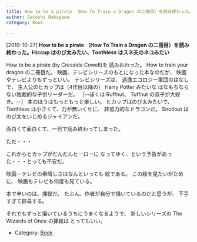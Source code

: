 ```yaml
---
title: How to be a pirate （How To Train a Dragon の二冊目）を読み終わった。Hiccup はのび太みたい、Toothless はスネ夫のネコみたい
author: Satoshi Nakagawa
category: Book

---
```


[2019-10-27] **How to be a pirate （How To Train a Dragon の二冊目）を読み終わった。Hiccup はのび太みたい、Toothless はスネ夫のネコみたい** 

 How to be a pirate  (by Cressida Cowell)を
読みおわった。
How to train your dragon の二冊目だ。
映画、テレビシリーズのもとになった本なのだが、
映画やテレビよりもずっといい。
テレビシリーズは、
過激エコロジー軍団のはなしで、
主人公のヒカップは（4作目以降の） Harry Potter みたいな
はなもちならない独裁的な子供リーダーだ。
［--ぼくは Ruffnut、 Tuffnut の双子が大好き。--］
本のほうはもっともっと楽しい。
ヒカップはのび太みたいで、
Toothless は小さくて、力が無いくせに、
非協力的なドラゴンだ。
Snotlout はのび太をいじめるジャイアンだ。

 面白くて面白くて、一日で読み終わってしまった。

 ただ・・・

 これからヒカップがだんだんヒーローに
なってゆく、という予告があった・・・とっても不安だ。

<!--more-->

 映画・テレビの素晴しさはなんといっても
絵である。
この絵を見たいがために、
映画もテレビも何度も見ている。

 本で辛いのは、挿絵だ。
たぶん、作者が自分で描いているのだと思うが、
下手すぎて辟易する。

 それでもずっと描いているうちにうまくなるようで、
新しいシリーズの The Wizards of Once の挿絵は
とってもいい。

- Category: [Book](https://merapano.github.io/categories.html#Book)

